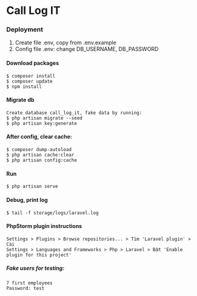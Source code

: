 # Call Log IT

### Deployment
1. Create file .env, copy from .env.example
2. Config file .env: change DB_USERNAME, DB_PASSWORD

#### Download packages
    $ composer install
    $ composer update
    $ npm install

#### Migrate db
    Create database call_log_it, fake data by running:
    $ php artisan migrate --seed
    $ php artisan key:generate

#### After config, clear cache:
    $ composer dump-autoload
    $ php artisan cache:clear
    $ php artisan config:cache
    
#### Run
    $ php artisan serve
    
#### Debug, print log
    $ tail -f storage/logs/laravel.log
    
#### PhpStorm plugin instructions
    Settings > Plugins > Browse repositories... > Tìm 'Laravel plugin' > Cài 
    Settings > Languages and Frameworks > Php > Laravel > Bật 'Enable plugin for this project'
    
##### Fake users for testing: 
    7 first employees
    Password: test
